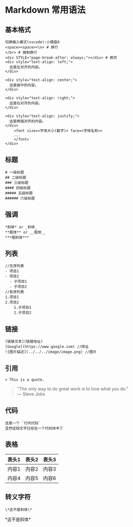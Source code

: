 # Markdown 常用语法
## 基本格式
```
切换输入模式(vscode):小键盘0
<space><space><\n> # 换行
</br> # 强制换行
<div STYLE="page-break-after: always;"></div> # 换页
<div style="text-align: left;">
  这是左对齐的内容。
</div>

<div style="text-align: center;">
  这是居中的内容。
</div>

<div style="text-align: right;">
  这是右对齐的内容。
</div>

<div style="text-align: justify;">
  这是两端对齐的内容。
</div>
    <font size=<字体大小(数字)> face=<字体名称>>
    ...
    </font>
</div>
```
## 标题
```
# 一级标题
## 二级标题
### 三级标题
#### 四级标题
##### 五级标题
###### 六级标题
```
## 强调
```
*斜体* or _斜体_
**粗体** or __粗体__
***粗斜体***
```
## 列表
```
//无序列表
- 项目1
- 项目2
  - 子项目1
  - 子项目2
//有序列表
1.项目1
2.项目2
    1.子项目1
    2.子项目2
```
## 链接
```
[链接文本](链接地址)
[Google](https://www.google.com) //网址
![图片描述](../../../image/image.png) //图片
```
## 引用
```
> This is a quote.
```
> "The only way to do great work is to love what you do."  
> — Steve Jobs
## 代码
```
这是一个 `行内代码`
显然这段文字已经在一个代码块中了
```
## 表格
| 表头1 | 表头2 | 表头3 |
|-------|-------|-------|
| 内容1 | 内容2 | 内容3 |
| 内容4 | 内容5 | 内容6 |
## 转义字符
```
\*这不是斜体\*
```
\*这不是斜体\*
